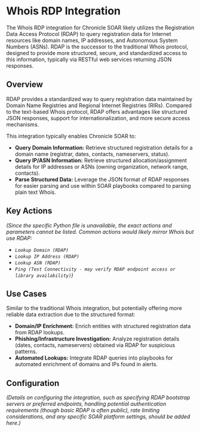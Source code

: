 # Whois RDP Integration

The Whois RDP integration for Chronicle SOAR likely utilizes the Registration Data Access Protocol (RDAP) to query registration data for Internet resources like domain names, IP addresses, and Autonomous System Numbers (ASNs). RDAP is the successor to the traditional Whois protocol, designed to provide more structured, secure, and standardized access to this information, typically via RESTful web services returning JSON responses.

## Overview

RDAP provides a standardized way to query registration data maintained by Domain Name Registries and Regional Internet Registries (RIRs). Compared to the text-based Whois protocol, RDAP offers advantages like structured JSON responses, support for internationalization, and more secure access mechanisms.

This integration typically enables Chronicle SOAR to:

*   **Query Domain Information:** Retrieve structured registration details for a domain name (registrar, dates, contacts, nameservers, status).
*   **Query IP/ASN Information:** Retrieve structured allocation/assignment details for IP addresses or ASNs (owning organization, network range, contacts).
*   **Parse Structured Data:** Leverage the JSON format of RDAP responses for easier parsing and use within SOAR playbooks compared to parsing plain text Whois.

## Key Actions

*(Since the specific Python file is unavailable, the exact actions and parameters cannot be listed. Common actions would likely mirror Whois but use RDAP:*
*   *`Lookup Domain (RDAP)`*
*   *`Lookup IP Address (RDAP)`*
*   *`Lookup ASN (RDAP)`*
*   *`Ping (Test Connectivity - may verify RDAP endpoint access or library availability)`)*

## Use Cases

Similar to the traditional Whois integration, but potentially offering more reliable data extraction due to the structured format:

*   **Domain/IP Enrichment:** Enrich entities with structured registration data from RDAP lookups.
*   **Phishing/Infrastructure Investigation:** Analyze registration details (dates, contacts, nameservers) obtained via RDAP for suspicious patterns.
*   **Automated Lookups:** Integrate RDAP queries into playbooks for automated enrichment of domains and IPs found in alerts.

## Configuration

*(Details on configuring the integration, such as specifying RDAP bootstrap servers or preferred endpoints, handling potential authentication requirements (though basic RDAP is often public), rate limiting considerations, and any specific SOAR platform settings, should be added here.)*
